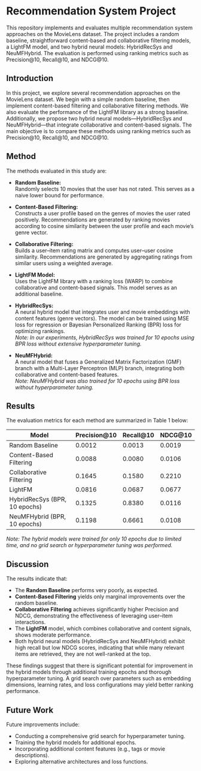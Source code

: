 # Recommendation System Project

This repository implements and evaluates multiple recommendation system approaches on the MovieLens dataset. The project includes a random baseline, straightforward content-based and collaborative filtering models, a LightFM model, and two hybrid neural models: HybridRecSys and NeuMFHybrid. The evaluation is performed using ranking metrics such as Precision@10, Recall@10, and NDCG@10.


## Introduction

In this project, we explore several recommendation approaches on the MovieLens dataset. We begin with a simple random baseline, then implement content-based filtering and collaborative filtering methods. We also evaluate the performance of the LightFM library as a strong baseline. Additionally, we propose two hybrid neural models—HybridRecSys and NeuMFHybrid—that integrate collaborative and content-based signals. The main objective is to compare these methods using ranking metrics such as Precision@10, Recall@10, and NDCG@10.

## Method

The methods evaluated in this study are:

- **Random Baseline:**  
  Randomly selects 10 movies that the user has not rated. This serves as a naive lower bound for performance.

- **Content-Based Filtering:**  
  Constructs a user profile based on the genres of movies the user rated positively. Recommendations are generated by ranking movies according to cosine similarity between the user profile and each movie’s genre vector.

- **Collaborative Filtering:**  
  Builds a user–item rating matrix and computes user–user cosine similarity. Recommendations are generated by aggregating ratings from similar users using a weighted average.

- **LightFM Model:**  
  Uses the LightFM library with a ranking loss (WARP) to combine collaborative and content-based signals. This model serves as an additional baseline.

- **HybridRecSys:**  
  A neural hybrid model that integrates user and movie embeddings with content features (genre vectors). The model can be trained using MSE loss for regression or Bayesian Personalized Ranking (BPR) loss for optimizing rankings.  
  *Note: In our experiments, HybridRecSys was trained for 10 epochs using BPR loss without extensive hyperparameter tuning.*

- **NeuMFHybrid:**  
  A neural model that fuses a Generalized Matrix Factorization (GMF) branch with a Multi-Layer Perceptron (MLP) branch, integrating both collaborative and content-based features.  
  *Note: NeuMFHybrid was also trained for 10 epochs using BPR loss without hyperparameter tuning.*

## Results

The evaluation metrics for each method are summarized in Table 1 below:

| **Model**                         | **Precision@10** | **Recall@10** | **NDCG@10** |
|-----------------------------------|------------------|---------------|-------------|
| Random Baseline                   | 0.0012           | 0.0013        | 0.0019      |
| Content-Based Filtering           | 0.0088           | 0.0080        | 0.0106      |
| Collaborative Filtering           | 0.1645           | 0.1580        | 0.2210      |
| LightFM                           | 0.0816           | 0.0687        | 0.0677      |
| HybridRecSys (BPR, 10 epochs)      | 0.1325           | 0.8380        | 0.0116      |
| NeuMFHybrid (BPR, 10 epochs)        | 0.1198           | 0.6661        | 0.0108      |

*Note: The hybrid models were trained for only 10 epochs due to limited time, and no grid search or hyperparameter tuning was performed.*

## Discussion

The results indicate that:

- The **Random Baseline** performs very poorly, as expected.
- **Content-Based Filtering** yields only marginal improvements over the random baseline.
- **Collaborative Filtering** achieves significantly higher Precision and NDCG, demonstrating the effectiveness of leveraging user–item interactions.
- The **LightFM** model, which combines collaborative and content signals, shows moderate performance.
- Both hybrid neural models (HybridRecSys and NeuMFHybrid) exhibit high recall but low NDCG scores, indicating that while many relevant items are retrieved, they are not well-ranked at the top.

These findings suggest that there is significant potential for improvement in the hybrid models through additional training epochs and thorough hyperparameter tuning. A grid search over parameters such as embedding dimensions, learning rates, and loss configurations may yield better ranking performance.

## Future Work

Future improvements include:
- Conducting a comprehensive grid search for hyperparameter tuning.
- Training the hybrid models for additional epochs.
- Incorporating additional content features (e.g., tags or movie descriptions).
- Exploring alternative architectures and loss functions.
